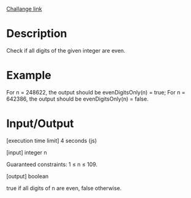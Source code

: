 [Challange link](https://codefights.com/arcade/intro/level-6/6cmcmszJQr6GQzRwW)
# Description
Check if all digits of the given integer are even.

# Example

For n = 248622, the output should be
evenDigitsOnly(n) = true;
For n = 642386, the output should be
evenDigitsOnly(n) = false.
# Input/Output

[execution time limit] 4 seconds (js)

[input] integer n

Guaranteed constraints:
1 ≤ n ≤ 109.

[output] boolean

true if all digits of n are even, false otherwise.